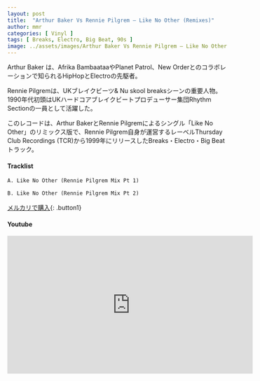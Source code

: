 ```yaml
---
layout: post
title:  "Arthur Baker Vs Rennie Pilgrem – Like No Other (Remixes)"
author: mmr
categories: [ Vinyl ]
tags: [ Breaks, Electro, Big Beat, 90s ]
image: ../assets/images/Arthur Baker Vs Rennie Pilgrem – Like No Other (Remixes).jpg
---
```


Arthur Baker は、Afrika BambaataaやPlanet Patrol、New Orderとのコラボレーションで知られるHipHopとElectroの先駆者。

Rennie Pilgremは、UKブレイクビーツ& Nu skool breaksシーンの重要人物。1990年代初頭はUKハードコアブレイクビートプロデューサー集団Rhythm Sectionの一員として活躍した。

このレコードは、Arthur BakerとRennie Pilgremによるシングル「Like No Other」のリミックス版で、Rennie Pilgrem自身が運営するレーベルThursday Club Recordings (TCR)から1999年にリリースしたBreaks・Electro・Big Beatトラック。

#### Tracklist
```md
A. Like No Other (Rennie Pilgrem Mix Pt 1)

B. Like No Other (Rennie Pilgrem Mix Pt 2)
```

[メルカリで購入](https://jp.mercari.com/item/m55195821890?afid=6142608987){: .button1}

#### Youtube
<iframe width="560" height="315" src="https://www.youtube.com/embed/pro291Ujs4Y?si=9VpUkriaSso19Ody" title="YouTube video player" frameborder="0" allow="accelerometer; autoplay; clipboard-write; encrypted-media; gyroscope; picture-in-picture; web-share" referrerpolicy="strict-origin-when-cross-origin" allowfullscreen></iframe>